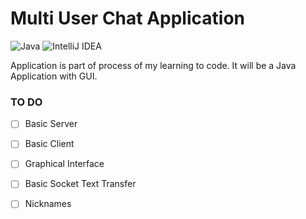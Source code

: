 # Multi User Chat Application
![Java](https://img.shields.io/badge/java-%23ED8B00.svg?style=for-the-badge&logo=java&logoColor=white)
![IntelliJ IDEA](https://img.shields.io/badge/IntelliJIDEA-000000.svg?style=for-the-badge&logo=intellij-idea&logoColor=white)  

Application is part of process of my learning to code. It will be a Java Application with GUI. 

### TO DO
- [ ] Basic Server
- [ ] Basic Client
- [ ] Graphical Interface
- [ ] Basic Socket Text Transfer
- [ ] Nicknames

